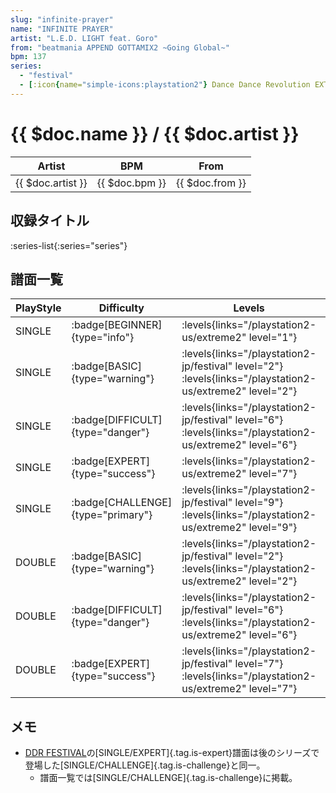 ```yaml
---
slug: "infinite-prayer"
name: "INFINITE PRAYER"
artist: "L.E.D. LIGHT feat. Goro"
from: "beatmania APPEND GOTTAMIX2 ~Going Global~"
bpm: 137
series:
  - "festival"
  - [:icon{name="simple-icons:playstation2"} Dance Dance Revolution EXTREME 2 :icon{name="flag:us-4x3"}](/playstation2-us/extreme2)
---
```


# {{ $doc.name }} / {{ $doc.artist }}

|Artist|BPM|From|
|------|---|----|
|{{ $doc.artist }}|{{ $doc.bpm }}|{{ $doc.from }}|

## 収録タイトル

:series-list{:series="series"}

## 譜面一覧

|PlayStyle|Difficulty|Levels|Notes|Movie|
|---------|----------|------|-----|-----|
|SINGLE| :badge[BEGINNER]{type="info"}| :levels{links="/playstation2-us/extreme2" level="1"}|133/0||
|SINGLE| :badge[BASIC]{type="warning"}|<div class="field is-grouped is-grouped-multiline"> :levels{links="/playstation2-jp/festival" level="2"}  :levels{links="/playstation2-us/extreme2" level="2"}</div>|146/5||
|SINGLE| :badge[DIFFICULT]{type="danger"}|<div class="field is-grouped is-grouped-multiline"> :levels{links="/playstation2-jp/festival" level="6"}  :levels{links="/playstation2-us/extreme2" level="6"}</div>|201/36||
|SINGLE| :badge[EXPERT]{type="success"}| :levels{links="/playstation2-us/extreme2" level="7"}|309/20||
|SINGLE| :badge[CHALLENGE]{type="primary"}|<div class="field is-grouped is-grouped-multiline"> :levels{links="/playstation2-jp/festival" level="9"}  :levels{links="/playstation2-us/extreme2" level="9"}</div>|450/18||
|DOUBLE| :badge[BASIC]{type="warning"}|<div class="field is-grouped is-grouped-multiline"> :levels{links="/playstation2-jp/festival" level="2"}　 :levels{links="/playstation2-us/extreme2" level="2"}</div>|143/0||
|DOUBLE| :badge[DIFFICULT]{type="danger"}|<div class="field is-grouped is-grouped-multiline"> :levels{links="/playstation2-jp/festival" level="6"}　 :levels{links="/playstation2-us/extreme2" level="6"}</div>|201/36||
|DOUBLE| :badge[EXPERT]{type="success"}|<div class="field is-grouped is-grouped-multiline"> :levels{links="/playstation2-jp/festival" level="7"}　 :levels{links="/playstation2-us/extreme2" level="7"}</div>|309/20||

## メモ

- [DDR FESTIVAL](/series/festival)の[SINGLE/EXPERT]{.tag.is-expert}譜面は後のシリーズで登場した[SINGLE/CHALLENGE]{.tag.is-challenge}と同一。
  - 譜面一覧では[SINGLE/CHALLENGE]{.tag.is-challenge}に掲載。
